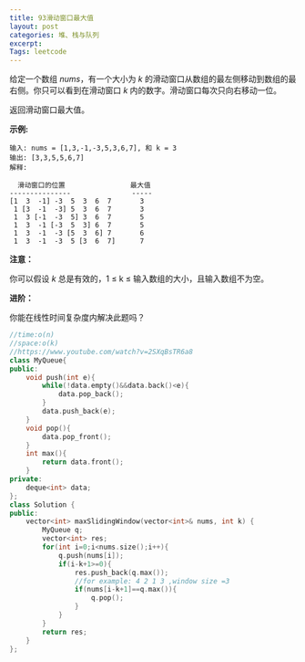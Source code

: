 ```yaml
---
title: 93滑动窗口最大值
layout: post
categories: 堆、栈与队列
excerpt: 
Tags: leetcode
---
```


给定一个数组 *nums*，有一个大小为 *k* 的滑动窗口从数组的最左侧移动到数组的最右侧。你只可以看到在滑动窗口 *k* 内的数字。滑动窗口每次只向右移动一位。

返回滑动窗口最大值。

**示例:**

```
输入: nums = [1,3,-1,-3,5,3,6,7], 和 k = 3
输出: [3,3,5,5,6,7] 
解释: 

  滑动窗口的位置                最大值
---------------               -----
[1  3  -1] -3  5  3  6  7       3
 1 [3  -1  -3] 5  3  6  7       3
 1  3 [-1  -3  5] 3  6  7       5
 1  3  -1 [-3  5  3] 6  7       5
 1  3  -1  -3 [5  3  6] 7       6
 1  3  -1  -3  5 [3  6  7]      7
```

**注意：**

你可以假设 *k* 总是有效的，1 ≤ k ≤ 输入数组的大小，且输入数组不为空。

**进阶：**

你能在线性时间复杂度内解决此题吗？

```c++
//time:o(n)
//space:o(k)
//https://www.youtube.com/watch?v=2SXqBsTR6a8
class MyQueue{
public:
	void push(int e){
		while(!data.empty()&&data.back()<e){
			data.pop_back();
		}
		data.push_back(e);
	}
	void pop(){
		data.pop_front();
	}
	int max(){
		return data.front();
	}
private:
	deque<int> data;
};
class Solution {
public:
    vector<int> maxSlidingWindow(vector<int>& nums, int k) {
        MyQueue q;
        vector<int> res;
        for(int i=0;i<nums.size();i++){
        	q.push(nums[i]);
        	if(i-k+1>=0){
        		res.push_back(q.max());
                //for example: 4 2 1 3 ,window size =3 
        		if(nums[i-k+1]==q.max()){
        			q.pop();
        		}
        	}
        }
        return res;
    }
};
```

